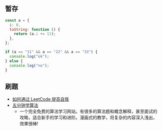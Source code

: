 ## 暂存

```js
const a = {
  i: 0,
  toString: function () {
    return (a.i += 11);
  },
};

if (a == "11" && a == "22" && a == "33") {
  console.log("ok");
} else {
  console.log("no");
}
```

## 刷题

- [如何通过 LeetCode 提高自我
  ](https://leetcode-cn.com/circle/article/qDaN1Y/)
- [五分钟学算法](https://cxyxiaowu.com)
  - 一个完全免费的算法学习网站。有很多的算法题和概念解释，甚至面试的攻略，适合新手的学习和进阶。漫画式的教学，将复杂的内容深入浅出，效果很棒!
